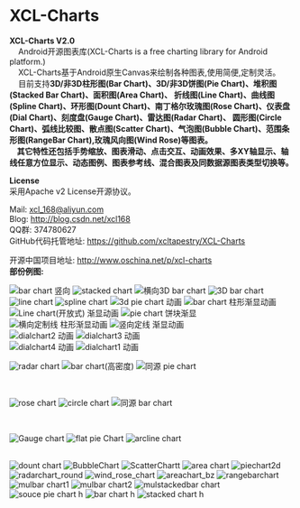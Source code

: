 XCL-Charts
==========

<b>XCL-Charts V2.0</b><br/>
 &nbsp;&nbsp;&nbsp;&nbsp;Android开源图表库(XCL-Charts is a free charting library for Android platform.) <br/>
 &nbsp;&nbsp;&nbsp;&nbsp;XCL-Charts基于Android原生Canvas来绘制各种图表,使用简便,定制灵活。<br/>
 &nbsp;&nbsp;&nbsp;&nbsp;目前支持<b>3D/非3D柱形图(Bar Chart)、3D/非3D饼图(Pie Chart)、堆积图(Stacked Bar Chart)、面积图(Area Chart)、
 折线图(Line Chart)、曲线图(Spline Chart)、环形图(Dount Chart)、南丁格尔玫瑰图(Rose Chart)、仪表盘(Dial Chart)、刻度盘(Gauge Chart)、雷达图(Radar Chart)、
 圆形图(Circle Chart)、弧线比较图、散点图(Scatter Chart)、气泡图(Bubble Chart)、范围条形图(RangeBar Chart),玫瑰风向图(Wind Rose)等图表。<br/>
 &nbsp;&nbsp;&nbsp;&nbsp;其它特性还包括手势缩放、图表滑动、点击交互、动画效果、多XY轴显示、轴线任意方位显示、动态图例、图表参考线、混合图表及同数据源图表类型切换等。</b><br/> 
 
 <b>License</b><br/>
      采用Apache v2 License开源协议。<br/>
 
 Mail: xcl_168@aliyun.com <br/>
 Blog: http://blog.csdn.net/xcl168 <br/>
 QQ群: 374780627
<br/> 
GitHub代码托管地址:
https://github.com/xcltapestry/XCL-Charts <br/>		

开源中国项目地址:
http://www.oschina.net/p/xcl-charts
<br/>
 <b>部份例图:</b><br/> 

 <img src="http://img.blog.csdn.net/20140929210006405" alt="bar chart 竖向" />
   <img src="http://img.blog.csdn.net/20140927225047486" alt="stacked chart" />
  <img src="http://img.blog.csdn.net/20141008195423602" alt="横向3D bar chart " />  

 <img src="http://img.blog.csdn.net/20140929210049071" alt="3D bar chart" />
 <img src="http://img.blog.csdn.net/20141026175026701?watermark/2/text/aHR0cDovL2Jsb2cuY3Nkbi5uZXQveGNsMTY4/font/5a6L5L2T/fontsize/400/fill/I0JBQkFCMA==/dissolve/70/gravity/SouthEast" alt="line chart" />
  <img src="http://img.blog.csdn.net/20140929205707316" alt="spline chart" />

<img src="http://img.blog.csdn.net/20140701205543936" alt="3d pie chart 动画" />
<img src="http://img.blog.csdn.net/20140701205633076" alt="bar chart 柱形渐显动画" />

<img src="http://img.blog.csdn.net/20140701205702014" alt="Line chart(开放式) 渐显动画" />
<img src="http://img.blog.csdn.net/20140706140434609" alt="pie chart 饼块渐显" />
 <br/>
<img src="http://img.blog.csdn.net/20140701205807534" alt="横向定制线 柱形渐显动画" />
<img src="http://img.blog.csdn.net/20140701205927890" alt="竖向定线 渐显动画" />

 <br/>
<img src="http://img.blog.csdn.net/20140810114004828" alt="dialchart2 动画" />
<img src="http://img.blog.csdn.net/20140810114030796" alt="dialchart3 动画" />

 <br/>
<img src="http://img.blog.csdn.net/20140810114309276" alt="dialchart4 动画" />
<img src="http://img.blog.csdn.net/20140810114121636?watermark/2/text/aHR0cDovL2Jsb2cuY3Nkbi5uZXQveGNsMTY4/font/5a6L5L2T/fontsize/400/fill/I0JBQkFCMA==/dissolve/70/gravity/Center" alt="dialchart1 动画" />
<br/>
<p>
<img src="http://img.blog.csdn.net/20140622203726093" alt="radar chart" />
<img src="http://img.blog.csdn.net/20140628212318281" alt="bar chart(高密度)" /> 
<img src="http://img.blog.csdn.net/20140706140637953" alt="同源 pie chart" />
 </p> 
  <br/>    
<p>

 <img src="http://img.blog.csdn.net/20140628215606296" alt="rose chart" />
 <img src="http://img.blog.csdn.net/20141020232722384" alt="circle chart" /> 
 <img src="http://img.blog.csdn.net/20140611213922187?watermark/2/text/aHR0cDovL2Jsb2cuY3Nkbi5uZXQveGNsMTY4/font/5a6L5L2T/fontsize/400/fill/I0JBQkFCMA==/dissolve/70/gravity/Center" alt="同源 bar chart" />
   </p>
 <br/>

   <p>
 <img src="http://img.blog.csdn.net/20141026173734266?watermark/2/text/aHR0cDovL2Jsb2cuY3Nkbi5uZXQveGNsMTY4/font/5a6L5L2T/fontsize/400/fill/I0JBQkFCMA==/dissolve/70/gravity/SouthEast" alt="Gauge chart" /> 
 <img src="http://img.blog.csdn.net/20141026173816339?watermark/2/text/aHR0cDovL2Jsb2cuY3Nkbi5uZXQveGNsMTY4/font/5a6L5L2T/fontsize/400/fill/I0JBQkFCMA==/dissolve/70/gravity/SouthEast" alt="flat pie Chart" />
 <img src="http://img.blog.csdn.net/20141026174027988?watermark/2/text/aHR0cDovL2Jsb2cuY3Nkbi5uZXQveGNsMTY4/font/5a6L5L2T/fontsize/400/fill/I0JBQkFCMA==/dissolve/70/gravity/SouthEast" alt="arcline chart" /> 
 
  </p>
 <br/>  
<img src="http://img.blog.csdn.net/20140929205751402" alt="dount chart" />
<img src="http://img.blog.csdn.net/20140929205853100" alt="BubbleChart" />

<img src="http://img.blog.csdn.net/20140929205933317" alt="ScatterChartt" />
<img src="http://img.blog.csdn.net/20140929210328035" alt="area chart" />  

<img src="http://img.blog.csdn.net/20141020201349022" alt="piechart2d" />
<img src="http://img.blog.csdn.net/20141026173927656?watermark/2/text/aHR0cDovL2Jsb2cuY3Nkbi5uZXQveGNsMTY4/font/5a6L5L2T/fontsize/400/fill/I0JBQkFCMA==/dissolve/70/gravity/SouthEast" alt="radarchart_round" />
<img src="http://img.blog.csdn.net/20141026173932576?watermark/2/text/aHR0cDovL2Jsb2cuY3Nkbi5uZXQveGNsMTY4/font/5a6L5L2T/fontsize/400/fill/I0JBQkFCMA==/dissolve/70/gravity/SouthEast" alt="wind_rose_chart" />
<img src="http://img.blog.csdn.net/20140830204725581" alt="areachart_bz" />
<img src="http://img.blog.csdn.net/20140927224825199" alt="rangebarchart" />

 <img src="http://img.blog.csdn.net/20141026173520745?watermark/2/text/aHR0cDovL2Jsb2cuY3Nkbi5uZXQveGNsMTY4/font/5a6L5L2T/fontsize/400/fill/I0JBQkFCMA==/dissolve/70/gravity/SouthEast  " alt="mulbar chart1" />
 <img src="http://img.blog.csdn.net/20141026173558715?watermark/2/text/aHR0cDovL2Jsb2cuY3Nkbi5uZXQveGNsMTY4/font/5a6L5L2T/fontsize/400/fill/I0JBQkFCMA==/dissolve/70/gravity/SouthEast" alt="mulbar chart2" />
 <img src="http://img.blog.csdn.net/20141026173628714?watermark/2/text/aHR0cDovL2Jsb2cuY3Nkbi5uZXQveGNsMTY4/font/5a6L5L2T/fontsize/400/fill/I0JBQkFCMA==/dissolve/70/gravity/SouthEast" alt="mulstackedbar chart" />
  
 <img src="http://img.blog.csdn.net/20140611214102109?watermark/2/text/aHR0cDovL2Jsb2cuY3Nkbi5uZXQveGNsMTY4/font/5a6L5L2T/fontsize/400/fill/I0JBQkFCMA==/dissolve/70/gravity/Center" alt="souce pie chart h" />
 <img src="http://img.blog.csdn.net/20141026174556664?watermark/2/text/aHR0cDovL2Jsb2cuY3Nkbi5uZXQveGNsMTY4/font/5a6L5L2T/fontsize/400/fill/I0JBQkFCMA==/dissolve/70/gravity/SouthEast" alt="bar chart h" />
 <img src="http://img.blog.csdn.net/20141026174630595?watermark/2/text/aHR0cDovL2Jsb2cuY3Nkbi5uZXQveGNsMTY4/font/5a6L5L2T/fontsize/400/fill/I0JBQkFCMA==/dissolve/70/gravity/SouthEast" alt="stacked chart h" />
